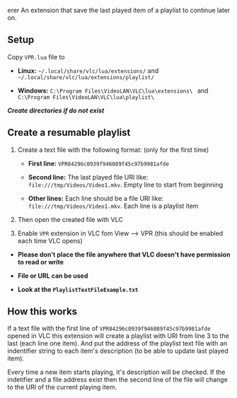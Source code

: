 erer
An extension that save the last played item of a playlist to continue later on.

Setup
---
Copy ``VPR.lua`` file to 
- **Linux:** ``~/.local/share/vlc/lua/extensions/`` and ``~/.local/share/vlc/lua/extensions/playlist/``

- **Windows:** ``C:\Program Files\VideoLAN\VLC\lua\extensions\ `` and ``C:\Program Files\VideoLAN\VLC\lua\playlist\ ``

**_Create directories if do not exist_**
    
Create a resumable playlist
---
1. Create a text file with the following format: (only for the first time)
    
    - **First line:** ``VPR84296c0939f946089f45c97b9981afde``
    
    - **Second line:** The last played file URI like: ``file:///tmp/Videos/Video1.mkv``. Empty line to start from beginning
    
    - **Other lines:** Each line should be a file URI like: ``file:///tmp/Videos/Video1.mkv``. Each line is a playlist item
 
2. Then open the created file with VLC

3. Enable ``VPR`` extension in VLC fom View --> VPR (this should be enabled each time VLC opens)

- **__Please don't place the file anywhere that VLC doesn't have permission to read or write__**

- **__File or URL can be used__**

- **__Look at the ``PlaylistTextFileExample.txt``__**

How this works
---
If a text file with the first line of ``VPR84296c0939f946089f45c97b9981afde`` opened in VLC this extension will create a playlist with URI from line 3 to the last (each line one item).
And put the address of the playlist text file with an indentifier string to each item's description (to be able to update last played item).

Every time a new item starts playing, it's description will be checked. If the indetifier and a file address exist then the second line of the file will change to the URI of the current playing item.
